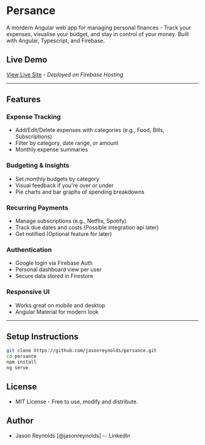 # Persance
A mordern Angular web app for managing personal finances - Track your expenses, visualise your budget, and stay in control of your money. 
Built with Angular, Typescript, and Firebase.

## Live Demo
[View Live Site](https://urlHere.com) - *Deployed on Firebase Hosting*

---

## Features

### Expense Tracking
- Add/Edit/Delete expenses with categories (e.g., Food, Bills, Subscriptions)
- Filter by category, date range, or amount
- Monthly expense summaries

### Budgeting & Insights
- Set monthly budgets by category
- Visual feedback if you're over or under
- Pie charts and bar graphs of spending breakdowns

### Recurring Payments
- Manage subscriptions (e.g., Netflix, Spotify)
- Track due dates and costs (Possible integration api later)
- Get notified (Optional feature for later)

### Authentication
- Google login via Firebase Auth
- Personal dashboard view per user
- Secure data stored in Firestore

### Responsive UI
- Works great on mobile and desktop
- Angular Material for modern look

---

## Setup Instructions

```bash
git clone https://github.com/jasonreynolds/persance.git
cd persance
npm install
ng serve
```

## License
- MIT License - Free to use, modify and distribute.

## Author
- Jason Reynolds [@jasonreynolds] -- LinkedIn

